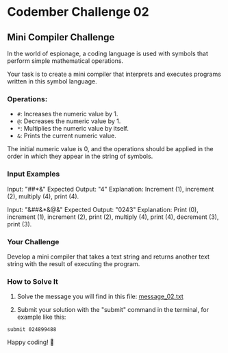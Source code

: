 # Codember Challenge 02

## Mini Compiler Challenge

In the world of espionage, a coding language is used with symbols that perform simple mathematical operations.

Your task is to create a mini compiler that interprets and executes programs written in this symbol language.

### Operations:

- `#`: Increases the numeric value by 1.
- `@`: Decreases the numeric value by 1.
- `*`: Multiplies the numeric value by itself.
- `&`: Prints the current numeric value.

The initial numeric value is 0, and the operations should be applied in the order in which they appear in the string of symbols.

### Input Examples

Input: "##\*&"
Expected Output: "4"
Explanation: Increment (1), increment (2), multiply (4), print (4).

Input: "&##&\*&@&"
Expected Output: "0243"
Explanation: Print (0), increment (1), increment (2), print (2), multiply (4), print (4), decrement (3), print (3).

### Your Challenge

Develop a mini compiler that takes a text string and returns another text string with the result of executing the program.

### How to Solve It

1. Solve the message you will find in this file: [message_02.txt](https://codember.dev/data/message_02.txt)

2. Submit your solution with the "submit" command in the terminal, for example like this:

```
submit 024899488
```
Happy coding! 🚀
